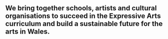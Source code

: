 ## We bring together schools, artists and cultural organisations to succeed in the Expressive Arts curriculum and build a sustainable future for the arts in Wales.
